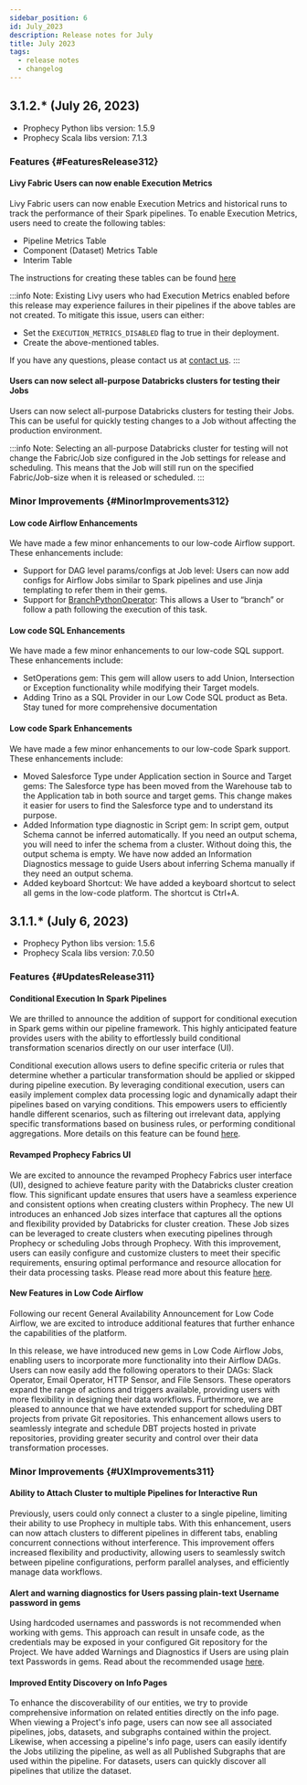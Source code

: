 ```yaml
---
sidebar_position: 6
id: July_2023
description: Release notes for July
title: July 2023
tags:
  - release notes
  - changelog
---
```


## 3.1.2.\* (July 26, 2023)

- Prophecy Python libs version: 1.5.9
- Prophecy Scala libs version: 7.1.3

### Features {#FeaturesRelease312}

#### Livy Fabric Users can now enable Execution Metrics

Livy Fabric users can now enable Execution Metrics and historical runs to track the performance of their Spark pipelines. To enable Execution Metrics, users need to create the following tables:

- Pipeline Metrics Table
- Component (Dataset) Metrics Table
- Interim Table

The instructions for creating these tables can be found [here](/docs/Spark/execution/execution-metrics.md)

:::info
Note: Existing Livy users who had Execution Metrics enabled before this release may experience failures in their pipelines if the above tables are not created. To mitigate this issue, users can either:

- Set the `EXECUTION_METRICS_DISABLED` flag to true in their deployment.
- Create the above-mentioned tables.

If you have any questions, please contact us at [contact us](mailto:success@Prophecy.io).
:::

#### Users can now select all-purpose Databricks clusters for testing their Jobs

Users can now select all-purpose Databricks clusters for testing their Jobs. This can be useful for quickly testing changes to a Job without affecting the production environment.

:::info
Note: Selecting an all-purpose Databricks cluster for testing will not change the Fabric/Job size configured in the Job settings for release and scheduling. This means that the Job will still run on the specified Fabric/Job-size when it is released or scheduled.
:::

### Minor Improvements {#MinorImprovements312}

#### Low code Airflow Enhancements

We have made a few minor enhancements to our low-code Airflow support. These enhancements include:

- Support for DAG level params/configs at Job level: Users can now add configs for Airflow Jobs similar to Spark pipelines and use Jinja templating to refer them in their gems.
- Support for [BranchPythonOperator](https://airflow.apache.org/docs/apache-airflow/2.4.3/_api/airflow/operators/python/index.html#airflow.operators.python.BranchPythonOperator): This allows a User to “branch” or follow a path following the execution of this task.

#### Low code SQL Enhancements

We have made a few minor enhancements to our low-code SQL support. These enhancements include:

- SetOperations gem: This gem will allow users to add Union, Intersection or Exception functionality while modifying their Target models.
- Adding Trino as a SQL Provider in our Low Code SQL product as Beta. Stay tuned for more comprehensive documentation

#### Low code Spark Enhancements

We have made a few minor enhancements to our low-code Spark support. These enhancements include:

- Moved Salesforce Type under Application section in Source and Target gems: The Salesforce type has been moved from the Warehouse tab to the Application tab in both source and target gems. This change makes it easier for users to find the Salesforce type and to understand its purpose.
- Added Information type diagnostic in Script gem: In script gem, output Schema cannot be inferred automatically. If you need an output schema, you will need to infer the schema from a cluster. Without doing this, the output schema is empty. We have now added an Information Diagnostics message to guide Users about inferring Schema manually if they need an output schema.
- Added keyboard Shortcut: We have added a keyboard shortcut to select all gems in the low-code platform. The shortcut is Ctrl+A.

## 3.1.1.\* (July 6, 2023)

- Prophecy Python libs version: 1.5.6
- Prophecy Scala libs version: 7.0.50

### Features {#UpdatesRelease311}

#### Conditional Execution In Spark Pipelines

We are thrilled to announce the addition of support for conditional execution in Spark gems within our pipeline framework. This highly anticipated feature provides users with the ability to effortlessly build conditional transformation scenarios directly on our user interface (UI).

Conditional execution allows users to define specific criteria or rules that determine whether a particular transformation should be applied or skipped during pipeline execution.
By leveraging conditional execution, users can easily implement complex data processing logic and dynamically adapt their pipelines based on varying conditions. This empowers users to efficiently handle different scenarios, such as filtering out irrelevant data, applying specific transformations based on business rules, or performing conditional aggregations.
More details on this feature can be found [here](/docs/Spark/execution/conditional-execution.md).

#### Revamped Prophecy Fabrics UI

We are excited to announce the revamped Prophecy Fabrics user interface (UI), designed to achieve feature parity with the Databricks cluster creation flow. This significant update ensures that users have a seamless experience and consistent options when creating clusters within Prophecy.
The new UI introduces an enhanced Job sizes interface that captures all the options and flexibility provided by Databricks for cluster creation. These Job sizes can be leveraged to create clusters when executing pipelines through Prophecy or scheduling Jobs through Prophecy.
With this improvement, users can easily configure and customize clusters to meet their specific requirements, ensuring optimal performance and resource allocation for their data processing tasks.
Please read more about this feature [here](/docs/administration/Spark-fabrics/databricks/databricks.md).

#### New Features in Low Code Airflow

Following our recent General Availability Announcement for Low Code Airflow, we are excited to introduce additional features that further enhance the capabilities of the platform.

In this release, we have introduced new gems in Low Code Airflow Jobs, enabling users to incorporate more functionality into their Airflow DAGs.
Users can now easily add the following operators to their DAGs: Slack Operator, Email Operator, HTTP Sensor, and File Sensors. These operators expand the range of actions and triggers available, providing users with more flexibility in designing their data workflows.
Furthermore, we are pleased to announce that we have extended support for scheduling DBT projects from private Git repositories. This enhancement allows users to seamlessly integrate and schedule DBT projects hosted in private repositories, providing greater security and control over their data transformation processes.

### Minor Improvements {#UXImprovements311}

#### Ability to Attach Cluster to multiple Pipelines for Interactive Run

Previously, users could only connect a cluster to a single pipeline, limiting their ability to use Prophecy in multiple tabs.
With this enhancement, users can now attach clusters to different pipelines in different tabs, enabling concurrent connections without interference.
This improvement offers increased flexibility and productivity, allowing users to seamlessly switch between pipeline configurations, perform parallel analyses, and efficiently manage data workflows.

#### Alert and warning diagnostics for Users passing plain-text Username password in gems

Using hardcoded usernames and passwords is not recommended when working with gems.
This approach can result in unsafe code, as the credentials may be exposed in your configured Git repository for the Project.
We have added Warnings and Diagnostics if Users are using plain text Passwords in gems. Read about the recommended usage [here](docs/administration/secrets/secrets.md).

#### Improved Entity Discovery on Info Pages

To enhance the discoverability of our entities, we try to provide comprehensive information on related entities directly on the info page.
When viewing a Project's info page, users can now see all associated pipelines, jobs, datasets, and subgraphs contained within the project.
Likewise, when accessing a pipeline's info page, users can easily identify the Jobs utilizing the pipeline, as well as all Published Subgraphs that are used within the pipeline.
For datasets, users can quickly discover all pipelines that utilize the dataset.
